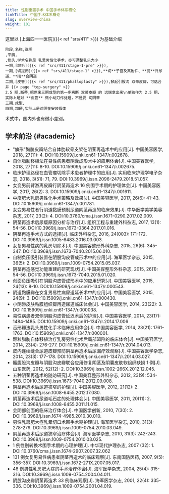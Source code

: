 ```yaml
---
title: 性别重置手术 中国手术体系概论
linkTitle: 中国手术体系概论
slug: overview-china
weight: 101
---
```


这里以 [上海四一一医院]({{< ref "srs/411" >}}) 为基础介绍

```csv
阶段,名称,说明
,平胸,
,修头,学术名称是 乳晕男性化手术，亦可调整乳头大小
一期,[取毛]({{< ref "srs/411/stage-1-pre" >}}),
一期,[切提闭]({{< ref "srs/411/stage-1" >}}),**切**子宫及其附件、**提**升尿道、**闭**合阴道
二期,[皮管]({{< ref "srs/411/phalloplasty" >}}),掀起引股沟 双蒂皮瓣，可选合并 {{< page "top-surgery" >}}
2.5 期,断蒂,把原来三期成型的第一步离断 双蒂皮瓣 的 远端拿出来\n单独作为 2.5 期，实际上是对 **皮管** 微小动刀作处理，不是要 切阴蒂
三期,成型,
四期,加硬,实际上是对阴茎安装假体
```

术式中，国内外也有微小差别。

## 学术前沿 {#academic}

- "旗形"胸脐皮瓣结合自体肋软骨支架在阴茎再造术中的应用[J]. 中国美容医学, 2018, 27(11): 4. DOI:10.15909/j.cnki.cn61-1347/r.002678.
- 自体脂肪移植法在易性病患者阴囊成形术中的应用体会[J]. 中国美容医学, 2018, 27(11): 8-10. DOI:10.15909/j.cnki.cn61-1347/r.002675.
- 临床护理路径在血管瘤切除手术患者护理中的应用[J]. 实用临床护理学电子杂志, 2018, 3(51): 71, 79. DOI:10.3969/j.issn.2096-2479.2018.51.057.
- 女变男前臂游离皮瓣行阴茎再造术 16 例围手术期的护理体会[J]. 中国美容医学, 2017, 26(2): 3. DOI:10.15909/j.cnki.cn61-1347/r.001611.
- 中度肥大乳房男性化手术策略及效果[J]. 中国美容医学, 2017, 26(6): 41-43. DOI:10.15909/j.cnki.cn61-1347/r.001781.
- 女变男易性者行阴道黏膜预制尿道阴茎再造的临床效果[J]. 中华医学美学美容杂志, 2017, 23(2): 4. DOI:10.3760/cma.j.issn.1671-0290.2017.02.009.
- 阴茎再造术后尿瘘原因分析与治疗[J]. 组织工程与重建外科杂志, 2017, 13(1): 54-56. DOI:10.3969/j.issn.1673-0364.2017.01.016.
- 阴茎再造手术方式的选择[J]. 临床外科杂志, 2016, 24(003): 171-172. DOI:10.3969/j.issn.1005-6483.2016.03.003.
- 女复男易性病的乳房切除术[J]. 中国美容整形外科杂志, 2015, 26(6): 345-347. DOI:10.3969/j.issn.1673-7040.2015.06.010.
- 自制负压吸引装置在阴股沟皮管成形术中的应用[J]. 海军医学杂志, 2015, 36(5): 2. DOI:10.3969/j.issn.1009-0754.2015.05.037.
- 阴茎再造感觉功能重建的研究现状[J]. 中国美容整形外科杂志, 2015, 26(1): 54-56. DOI:10.3969/j.issn.1673-7040.2015.01.020.
- 创面负压吸引在阴股沟皮管成形术中的应用研究[J]. 中国美容医学, 2015, 24(13): 8-10. DOI:10.15909/j.cnki.cn61-1347/r.000543.
- 阴道黏膜瓣在女复男易性病尿道延长术中的应用[J]. 中国美容医学, 2015, 24(9): 3. DOI:10.15909/j.cnki.cn61-1347/r.000430.
- 小阴唇皮肤粘膜组织瓣再造尿道临床体会[J]. 中国美容医学, 2014, 23(22): 3. DOI:10.15909/j.cnki.cn61-1347/r.000038.
- 易性病患者双侧阴股沟皮管延迟术后的护理[J]. 中国美容医学, 2014, 23(17): 1484-1485. DOI:10.15909/j.cnki.cn61-1347/r.2014.17.006
- 舌形瓣法乳头男性化手术临床应用体会[J]. 中国美容医学, 2014, 23(21): 1761-1763. DOI:10.15909/j.cnki.cn61-1347/r.000001.
- 颗粒脂肪自体移植治疗乳房男性化术后局部凹陷的临床体会[J]. 中国美容医学, 2014, 23(4): 276-277. DOI:10.15909/j.cnki.cn61-1347/r.2014.04.013.
- 皮内连续缝合尿道皮瓣预防阴茎再造术后尿漏疗效观察[J]. 中国美容医学杂志, 2014, 23(3): 177-178. DOI:10.15909/j.cnki.cn61-1347/r.2014.03.027.
- 髂腹股沟皮瓣与阴股沟皮瓣联合应用修复阴茎及阴囊皮肤软组织缺损 1 例[J]. 山东医药, 2012, 52(12): 2. DOI:10.3969/j.issn.1002-266X.2012.12.045.
- 五种阴茎再造术的随访研究[J]. 中国美容整形外科杂志, 2012, 23(9): 534-538. DOI:10.3969/j.issn.1673-7040.2012.09.008.
- 阴茎再造术后尿道狭窄的护理[J]. 中国美容医学, 2012, 21(12): 2. DOI:10.3969/j.issn.1008-6455.2012.17.080.
- 阴茎再造术后尿道毛石症的处理体会[J]. 中国美容医学, 2011, 20(11): 2. DOI:10.3969/j.issn.1008-6455.2011.11.015.
- 会阴部创面的临床治疗体会[J]. 中国医学创新, 2010, 7(30): 2. DOI:10.3969/j.issn.1674-4985.2010.30.010.
- 男性乳房肥大症乳晕切口术围手术期护理[J]. 海军医学杂志, 2010, 31(3): 278-279. DOI:10.3969/j.issn.1009-0754.2010.03.049.
- 阴茎再造术后尿道狭窄治疗体会[J]. 海军医学杂志, 2010, 31(3): 242-243. DOI:10.3969/j.issn.1009-0754.2010.03.025.
- 1 例性别转换术围手术期的心理护理[J]. 中华现代护理杂志, 2007 (32): 1. DOI:10.3760/cma.j.issn.1674-2907.2007.32.062
- 131 例女复男易性病患者阴茎再造术的临床观察[J]. 东南国防医药, 2007, 9(5): 356-357. DOI:10.3969/j.issn.1672-271X.2007.05.017.
- 48 例男性乳房肥大症的手术治疗体会[J]. 海军医学杂志, 2004, 25(4): 315-316. DOI:10.3969/j.issn.1009-0754.2004.04.011.
- 阴股沟皮瓣阴茎再造术 33 例临床观察[J]. 海军医学杂志, 2001, 22(4): 335-336. DOI:10.3969/j.issn.1009-0754.2001.04.019.
